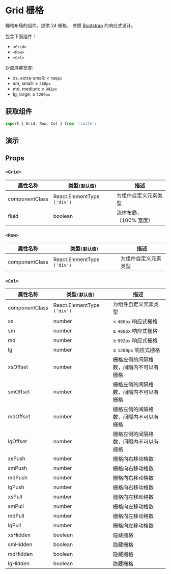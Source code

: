 # Grid 栅格 [<i class="icon icon-edit2" ></i>](https://github.com/rsuite/rsuite.github.io/blob/master/src/components/grid/index.md)

栅格布局的组件，提供 24 栅格， 参照 [Bootstrap](https://getbootstrap.com/docs/3.3/css/) 的响应式设计。

包含下面组件：

* `<Grid>`
* `<Row>`
* `<Col>`

对应屏幕宽度:

* xs, extra-small: < `480px`
* sm, small: ≥ `480px`
* md, medium: ≥ `992px`
* lg, large: ≥ `1200px`

## 获取组件

```js
import { Grid, Row, Col } from 'rsuite';
```

## 演示

<!--{demo}-->

## Props

### `<Grid>`

| 属性名称       | 类型`(默认值)`              | 描述                     |
| -------------- | --------------------------- | ------------------------ |
| componentClass | React.ElementType `('div')` | 为组件自定义元素类型     |
| fluid          | boolean                     | 流体布局， （100% 宽度） |

### `<Row>`

| 属性名称       | 类型`(默认值)`              | 描述                 |
| -------------- | --------------------------- | -------------------- |
| componentClass | React.ElementType `('div')` | 为组件自定义元素类型 |

### `<Col>`

| 属性名称       | 类型`(默认值)`              | 描述                                   |
| -------------- | --------------------------- | -------------------------------------- |
| componentClass | React.ElementType `('div')` | 为组件自定义元素类型                   |
| xs             | number                      | < `480px` 响应式栅格                   |
| sm             | number                      | ≥ `480px` 响应式栅格                   |
| md             | number                      | ≥ `992px` 响应式栅格                   |
| lg             | number                      | ≥ `1200px` 响应式栅格                  |
| xsOffset       | number                      | 栅格左侧的间隔格数，间隔内不可以有栅格 |
| smOffset       | number                      | 栅格左侧的间隔格数，间隔内不可以有栅格 |
| mdOffset       | number                      | 栅格左侧的间隔格数，间隔内不可以有栅格 |
| lgOffset       | number                      | 栅格左侧的间隔格数，间隔内不可以有栅格 |
| xsPush         | number                      | 栅格向右移动格数                       |
| smPush         | number                      | 栅格向右移动格数                       |
| mdPush         | number                      | 栅格向右移动格数                       |
| lgPush         | number                      | 栅格向右移动格数                       |
| xsPull         | number                      | 栅格向左移动格数                       |
| smPull         | number                      | 栅格向左移动格数                       |
| mdPull         | number                      | 栅格向左移动格数                       |
| lgPull         | number                      | 栅格向左移动格数                       |
| xsHidden       | boolean                     | 隐藏栅格                               |
| smHidden       | boolean                     | 隐藏栅格                               |
| mdHidden       | boolean                     | 隐藏栅格                               |
| lgHidden       | boolean                     | 隐藏栅格                               |

